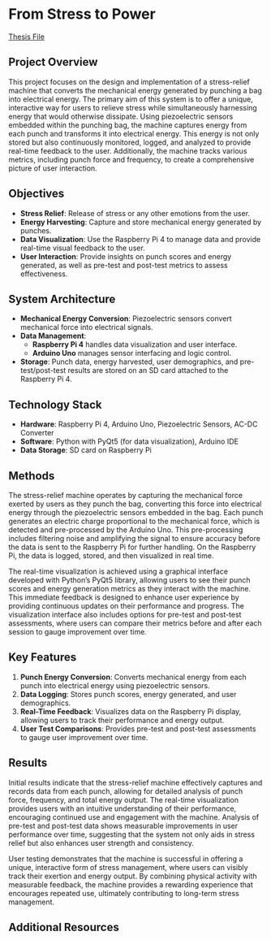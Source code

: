 # From Stress to Power
[Thesis File](https://drive.google.com/file/d/1iMPNBOdpfOEvFFSqey7Y29en5z9UktFZ/view?usp=drive_link)


## Project Overview
This project focuses on the design and implementation of a stress-relief machine that converts the mechanical energy generated by punching a bag into electrical energy. The primary aim of this system is to offer a unique, interactive way for users to relieve stress while simultaneously harnessing energy that would otherwise dissipate. Using piezoelectric sensors embedded within the punching bag, the machine captures energy from each punch and transforms it into electrical energy. This energy is not only stored but also continuously monitored, logged, and analyzed to provide real-time feedback to the user. Additionally, the machine tracks various metrics, including punch force and frequency, to create a comprehensive picture of user interaction.

## Objectives
- **Stress Relief**: Release of stress or any other emotions from the user.
- **Energy Harvesting**: Capture and store mechanical energy generated by punches.
- **Data Visualization**: Use the Raspberry Pi 4 to manage data and provide real-time visual feedback to the user.
- **User Interaction**: Provide insights on punch scores and energy generated, as well as pre-test and post-test metrics to assess effectiveness.

## System Architecture
- **Mechanical Energy Conversion**: Piezoelectric sensors convert mechanical force into electrical signals.
- **Data Management**: 
    - **Raspberry Pi 4** handles data visualization and user interface.
    - **Arduino Uno** manages sensor interfacing and logic control.
- **Storage**: Punch data, energy harvested, user demographics, and pre-test/post-test results are stored on an SD card attached to the Raspberry Pi 4.

## Technology Stack
- **Hardware**: Raspberry Pi 4, Arduino Uno, Piezoelectric Sensors, AC-DC Converter
- **Software**: Python with PyQt5 (for data visualization), Arduino IDE
- **Data Storage**: SD card on Raspberry Pi

## Methods
The stress-relief machine operates by capturing the mechanical force exerted by users as they punch the bag, converting this force into electrical energy through the piezoelectric sensors embedded in the bag. Each punch generates an electric charge proportional to the mechanical force, which is detected and pre-processed by the Arduino Uno. This pre-processing includes filtering noise and amplifying the signal to ensure accuracy before the data is sent to the Raspberry Pi for further handling. On the Raspberry Pi, the data is logged, stored, and then visualized in real time.

The real-time visualization is achieved using a graphical interface developed with Python’s PyQt5 library, allowing users to see their punch scores and energy generation metrics as they interact with the machine. This immediate feedback is designed to enhance user experience by providing continuous updates on their performance and progress. The visualization interface also includes options for pre-test and post-test assessments, where users can compare their metrics before and after each session to gauge improvement over time.

## Key Features
1. **Punch Energy Conversion**: Converts mechanical energy from each punch into electrical energy using piezoelectric sensors.
2. **Data Logging**: Stores punch scores, energy generated, and user demographics.
3. **Real-Time Feedback**: Visualizes data on the Raspberry Pi display, allowing users to track their performance and energy output.
4. **User Test Comparisons**: Provides pre-test and post-test assessments to gauge user improvement over time.

## Results
Initial results indicate that the stress-relief machine effectively captures and records data from each punch, allowing for detailed analysis of punch force, frequency, and total energy output. The real-time visualization provides users with an intuitive understanding of their performance, encouraging continued use and engagement with the machine. Analysis of pre-test and post-test data shows measurable improvements in user performance over time, suggesting that the system not only aids in stress relief but also enhances user strength and consistency.

User testing demonstrates that the machine is successful in offering a unique, interactive form of stress management, where users can visibly track their exertion and energy output. By combining physical activity with measurable feedback, the machine provides a rewarding experience that encourages repeated use, ultimately contributing to long-term stress management.


## Additional Resources
